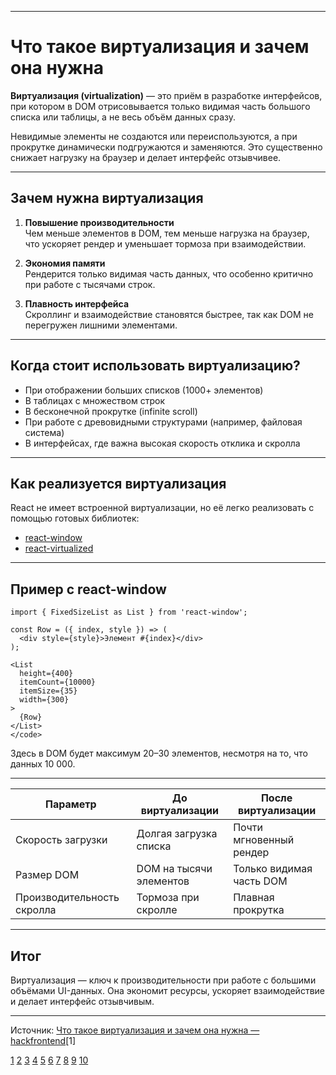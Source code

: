 
---

# Что такое виртуализация и зачем она нужна

**Виртуализация (virtualization)** — это приём в разработке интерфейсов, при котором в DOM отрисовывается только видимая часть большого списка или таблицы, а не весь объём данных сразу.

Невидимые элементы не создаются или переиспользуются, а при прокрутке динамически подгружаются и заменяются. Это существенно снижает нагрузку на браузер и делает интерфейс отзывчивее.

---

## Зачем нужна виртуализация

1. **Повышение производительности**  
   Чем меньше элементов в DOM, тем меньше нагрузка на браузер, что ускоряет рендер и уменьшает тормоза при взаимодействии.

2. **Экономия памяти**  
   Рендерится только видимая часть данных, что особенно критично при работе с тысячами строк.

3. **Плавность интерфейса**  
   Скроллинг и взаимодействие становятся быстрее, так как DOM не перегружен лишними элементами.

---

## Когда стоит использовать виртуализацию?

- При отображении больших списков (1000+ элементов)
- В таблицах с множеством строк
- В бесконечной прокрутке (infinite scroll)
- При работе с древовидными структурами (например, файловая система)
- В интерфейсах, где важна высокая скорость отклика и скролла

---

## Как реализуется виртуализация

React не имеет встроенной виртуализации, но её легко реализовать с помощью готовых библиотек:

- [react-window](https://github.com/bvaughn/react-window)
- [react-virtualized](https://github.com/bvaughn/react-virtualized)

---

## Пример с react-window

```JS <code>
import { FixedSizeList as List } from 'react-window';

const Row = ({ index, style }) => (
  <div style={style}>Элемент #{index}</div>
);

<List
  height={400}
  itemCount={10000}
  itemSize={35}
  width={300}
>
  {Row}
</List>
</code>
```

Здесь в DOM будет максимум 20–30 элементов, несмотря на то, что данных 10 000.

---

| Параметр                   | До виртуализации        | После виртуализации      |
| -------------------------- | ----------------------- | ------------------------ |
| Скорость загрузки          | Долгая загрузка списка  | Почти мгновенный рендер  |
| Размер DOM                 | DOM на тысячи элементов | Только видимая часть DOM |
| Производительность скролла | Тормоза при скролле     | Плавная прокрутка        |

---

## Итог

Виртуализация — ключ к производительности при работе с большими объёмами UI-данных. Она экономит ресурсы, ускоряет взаимодействие и делает интерфейс отзывчивым.

---

Источник: [Что такое виртуализация и зачем она нужна — hackfrontend](https://www.hackfrontend.com/docs/react/what-is-virtualization-and-why-is-it-needed)[1]

[1](https://www.hackfrontend.com/docs/react/what-is-virtualization-and-why-is-it-needed)
[2](https://ru.legacy.reactjs.org/docs/faq-internals.html)
[3](https://habr.com/ru/companies/macloud/articles/558682/)
[4](https://habr.com/ru/articles/537388/)
[5](https://webformyself.com/virtualizaciya-bolshix-spiskov-dannyx-s-pomoshhyu-react-window/)
[6](https://www.hackfrontend.com/docs/react/virtual-dom)
[7](https://dev-gang.ru/article/virtualnaja-prokrutka-v-react-realizacija-s-nulja-i-ispolzovanie-reactwindow-86adtou882/)
[8](https://www.youtube.com/watch?v=o4MWXQli4iI)
[9](https://www.reddit.com/r/reactjs/comments/nb1k9u/ive_been_using_this_super_simple_react/)
[10](https://cyberleninka.ru/article/n/razrabotka-vysokoproizvoditelnyh-react-prilozheniy-metody-i-praktiki-optimizatsii)
